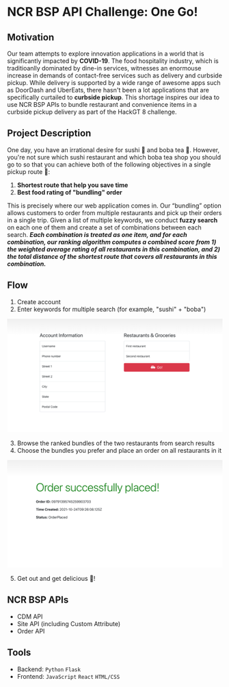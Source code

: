 # NCR BSP API Challenge: One Go!

## Motivation
Our team attempts to explore innovation applications in a world that is significantly impacted by **COVID-19**. The food hospitality industry, which is traditioanlly dominated by dine-in services, witnesses an enormouse increase in demands of contact-free services such as delivery and curbside pickup. While delivery is supported by a wide range of awesome apps such as DoorDash and UberEats, there hasn't been a lot applications that are specifically curtailed to **curbside pickup**. This shortage inspires our idea to use NCR BSP APIs to bundle restaurant and convenience items in a curbside pickup delivery as part of the HackGT 8 challenge.

## Project Description
One day, you have an irrational desire for sushi :sushi: and boba tea :bubble_tea:. However, you're not sure which sushi restaurant and which boba tea shop you should go to so that you can achieve both of the following objectives in a single pickup route :car::
1. **Shortest route that help you save time**
2. **Best food rating of "bundling" order**

This is precisely where our web application comes in. Our “bundling” option allows customers to order from multiple restaurants and pick up their orders in a single trip. Given a list of multiple keywords, we conduct **fuzzy search** on each one of them and create a set of combinations between each search. **_Each combination is treated as one item, and for each combination, our ranking algorithm computes a combined score from 1) the weighted average rating of all restaurants in this combination, and 2) the total distance of the shortest route that covers all restaurants in this combination._**

## Flow
1. Create account
2. Enter keywords for multiple search (for example, "sushi" + "boba")

<img src="https://github.com/charlie-nik/hackgt/blob/main/images/start.png?raw=true" width=800>

3. Browse the ranked bundles of the two restaurants from search results
4. Choose the bundles you prefer and place an order on all restaurants in it

<img src="https://github.com/charlie-nik/hackgt/blob/main/images/order.png?raw=true" width=800>

5. Get out and get delicious :car:!

## NCR BSP APIs
* CDM API
* Site API (including Custom Attribute)
* Order API

## Tools
* Backend: ```Python``` ```Flask```
* Frontend: ```JavaScript``` ```React``` ```HTML/CSS```
